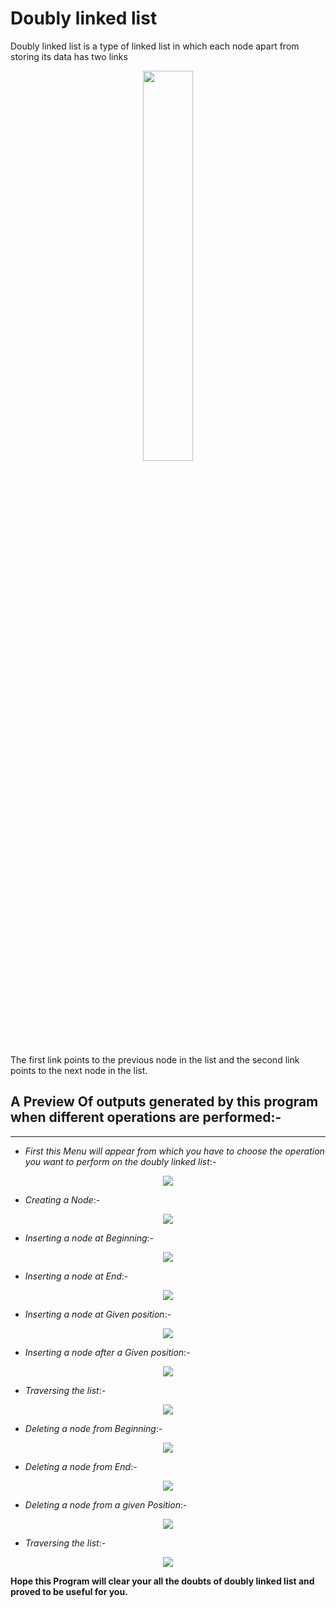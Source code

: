 # Doubly linked list
Doubly linked list is a type of linked list in which each node apart from storing its data has two links
<p align="center">
     <img src="https://user-images.githubusercontent.com/68437129/110741061-10798900-825a-11eb-81c5-d99c9c3c7654.png" height="40%" width="40%">
</p>

The first link points to the previous node in the list and the second link points to the next node in the list.
## A Preview Of outputs generated by this program when different operations are performed:-
---------------------------
-  *First this Menu will appear from which you have to choose the operation you want to perform on the doubly linked list*:-
<p align="center">
  <img src="https://user-images.githubusercontent.com/68437129/110742681-ce9e1200-825c-11eb-9d50-804e73f542ec.jpg"></p>

-  *Creating a Node*:-
<p align="center">
  <img src="https://user-images.githubusercontent.com/68437129/110743538-330da100-825e-11eb-8117-b8aafe839c1c.jpg"></p>

-  *Inserting a node at Beginning*:-
<p align="center">
  <img src="https://user-images.githubusercontent.com/68437129/110744266-64d33780-825f-11eb-9db9-c3e19a9704d5.jpg"></p>

-  *Inserting a node at End*:-
<p align="center">
  <img src="https://user-images.githubusercontent.com/68437129/110745335-145cd980-8261-11eb-983d-9fff3e3c1ada.jpg"></p>

-  *Inserting a node at Given position*:-
<p align="center">
  <img src="https://user-images.githubusercontent.com/68437129/110749113-ab786000-8266-11eb-841c-e3fd9258a11f.jpg"></p>

-  *Inserting a node after a Given position*:-
<p align="center">
  <img src="https://user-images.githubusercontent.com/68437129/110749240-df538580-8266-11eb-9887-1e5451450c3b.jpg"></p>

-  *Traversing the list*:-
<p align="center">
  <img src="https://user-images.githubusercontent.com/68437129/110749298-ff834480-8266-11eb-87f5-934f97b2b3b1.jpg"></p>

-  *Deleting a node from Beginning*:-
<p align="center">
  <img src="https://user-images.githubusercontent.com/68437129/110749546-440ee000-8267-11eb-89cb-ae043a58ac24.jpg"></p>

-  *Deleting a node from End*:-
<p align="center">
  <img src="https://user-images.githubusercontent.com/68437129/110749617-5e48be00-8267-11eb-9091-b32b9fdb88a3.jpg"></p>

-  *Deleting a node from a given Position*:-
<p align="center">
  <img src="https://user-images.githubusercontent.com/68437129/110749699-7a4c5f80-8267-11eb-8b2f-33010caf928e.jpg"></p>

-  *Traversing the list*:-
<p align="center">
  <img src="https://user-images.githubusercontent.com/68437129/110749865-aa93fe00-8267-11eb-92a7-459c4b5a5968.jpg"></p>

**Hope this Program will clear your all the doubts of doubly linked list and proved to be useful for you.**
